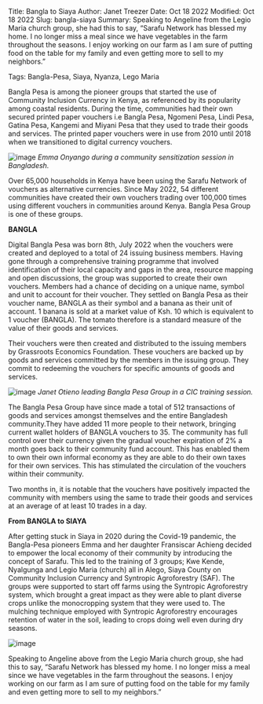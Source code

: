 Title: Bangla to Siaya
Author: Janet Treezer
Date: Oct 18 2022
Modified: Oct 18 2022
Slug: bangla-siaya
Summary: Speaking to Angeline from the Legio Maria church group, she had this to say, “Sarafu Network has blessed my home. I no longer miss a meal since we have vegetables in the farm throughout the seasons. I enjoy working on our farm as I am sure of putting food on the table for my family and even getting more to sell to my neighbors.”

Tags: Bangla-Pesa, Siaya, Nyanza, Lego Maria



Bangla Pesa is among the pioneer groups that started the use of Community Inclusion Currency in Kenya, as referenced by its popularity among coastal residents. During the time, communities had their own secured printed paper vouchers i.e Bangla Pesa, Ngomeni Pesa, Lindi Pesa, Gatina Pesa, Kangemi and Miyani Pesa that they used to trade their goods and services. The printed paper vouchers were in use from 2010 until 2018 when we transitioned to digital currency vouchers.

![image](images/blog/bangla-siaya1.webp)
*Emma Onyango during a community sensitization session in Bangladesh.*

Over 65,000 households in Kenya have been using the Sarafu Network of vouchers as alternative currencies. Since May 2022, 54 different communities have created their own vouchers trading over 100,000 times using different vouchers in communities around Kenya. Bangla Pesa Group is one of these groups.


**BANGLA**

Digital Bangla Pesa was born 8th, July 2022 when the vouchers were created and deployed to a total of 24 issuing business members. Having gone through a comprehensive training programme that involved identification of their local capacity and gaps in the area, resource mapping and open discussions, the group was supported to create their own vouchers. Members had a chance of deciding on a unique name, symbol and unit to account for their voucher. They settled on Bangla Pesa as their voucher name, BANGLA as their symbol and a banana as their unit of account. 1 banana is sold at a market value of Ksh. 10 which is equivalent to 1 voucher (BANGLA). The tomato therefore is a standard measure of the value of their goods and services. 

Their vouchers were then created and distributed to the issuing members by Grassroots Economics Foundation. These vouchers are backed up by goods and services committed by the members in the issuing group. They commit to redeeming the vouchers for specific amounts of goods and services.


![image](images/blog/bangla-siaya2.webp)
*Janet Otieno leading Bangla Pesa Group in a CIC training session.*


The Bangla Pesa Group have since made a total of 512 transactions of goods and services amongst themselves and the entire Bangladesh community.They have added 11 more people to their network, bringing current wallet holders of BANGLA vouchers to 35. The community has full control over their currency given the gradual voucher expiration of 2% a month goes back to their community fund account. This has enabled them to own their own informal economy as they are able to do their own taxes for their own services. This has stimulated the circulation of the vouchers within their community. 

Two months in, it is notable that the vouchers have positively impacted the community with members using the same to trade their goods and services at an average of at least 10 trades in a day.

**From BANGLA to SIAYA**

After getting stuck in Siaya in 2020 during the Covid-19 pandemic, the Bangla-Pesa pioneers Emma and her daughter Fransiscar Achieng decided to empower the local economy of their community by introducing the concept of Sarafu. This led to the training of 3 groups; Kwe Kende, Nyalgunga and Legio Maria (church) all in Alego, Siaya County on Community Inclusion Currency and Syntropic Agroforestry (SAF). The groups were supported to start off farms using the Syntropic Agroforestry system, which brought a great impact as they were able to plant diverse crops unlike the monocropping system that they were used to. The mulching technique employed with Syntropic Agroforestry encourages retention of water in the soil, leading to crops doing well even during dry seasons.

![image](images/blog/bangla-siaya3.webp)

Speaking to Angeline above from the Legio Maria church group, she had this to say, “Sarafu Network has blessed my home. I no longer miss a meal since we have vegetables in the farm throughout the seasons. I enjoy working on our farm as I am sure of putting food on the table for my family and even getting more to sell to my neighbors.”
